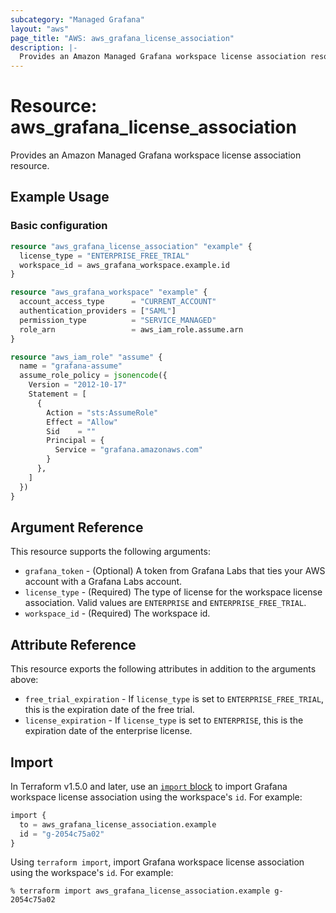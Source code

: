 ```yaml
---
subcategory: "Managed Grafana"
layout: "aws"
page_title: "AWS: aws_grafana_license_association"
description: |-
  Provides an Amazon Managed Grafana workspace license association resource.
---
```


# Resource: aws_grafana_license_association

Provides an Amazon Managed Grafana workspace license association resource.

## Example Usage

### Basic configuration

```terraform
resource "aws_grafana_license_association" "example" {
  license_type = "ENTERPRISE_FREE_TRIAL"
  workspace_id = aws_grafana_workspace.example.id
}

resource "aws_grafana_workspace" "example" {
  account_access_type      = "CURRENT_ACCOUNT"
  authentication_providers = ["SAML"]
  permission_type          = "SERVICE_MANAGED"
  role_arn                 = aws_iam_role.assume.arn
}

resource "aws_iam_role" "assume" {
  name = "grafana-assume"
  assume_role_policy = jsonencode({
    Version = "2012-10-17"
    Statement = [
      {
        Action = "sts:AssumeRole"
        Effect = "Allow"
        Sid    = ""
        Principal = {
          Service = "grafana.amazonaws.com"
        }
      },
    ]
  })
}
```

## Argument Reference

This resource supports the following arguments:

* `grafana_token` - (Optional) A token from Grafana Labs that ties your AWS account with a Grafana Labs account.
* `license_type` - (Required) The type of license for the workspace license association. Valid values are `ENTERPRISE` and `ENTERPRISE_FREE_TRIAL`.
* `workspace_id` - (Required) The workspace id.

## Attribute Reference

This resource exports the following attributes in addition to the arguments above:

* `free_trial_expiration` - If `license_type` is set to `ENTERPRISE_FREE_TRIAL`, this is the expiration date of the free trial.
* `license_expiration` - If `license_type` is set to `ENTERPRISE`, this is the expiration date of the enterprise license.

## Import

In Terraform v1.5.0 and later, use an [`import` block](https://developer.hashicorp.com/terraform/language/import) to import Grafana workspace license association using the workspace's `id`. For example:

```terraform
import {
  to = aws_grafana_license_association.example
  id = "g-2054c75a02"
}
```

Using `terraform import`, import Grafana workspace license association using the workspace's `id`. For example:

```console
% terraform import aws_grafana_license_association.example g-2054c75a02
```
